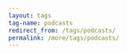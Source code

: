 ```yaml
---
layout: tags
tag-name: podcasts
redirect_from: /tags/podcasts/
permalink: /more/tags/podcasts/
---
```

